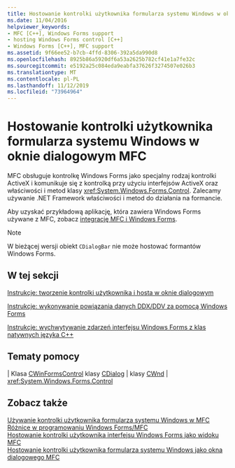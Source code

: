 ```yaml
---
title: Hostowanie kontrolki użytkownika formularza systemu Windows w oknie dialogowym MFC
ms.date: 11/04/2016
helpviewer_keywords:
- MFC [C++], Windows Forms support
- hosting Windows Forms control [C++]
- Windows Forms [C++], MFC support
ms.assetid: 9f66ee52-b7cb-4ffd-8306-392a5da990d8
ms.openlocfilehash: 8925b86a5920df6a53a2625b782cf41e1a7fe32c
ms.sourcegitcommit: e5192a25c084eda9eabfa37626f3274507e026b3
ms.translationtype: MT
ms.contentlocale: pl-PL
ms.lasthandoff: 11/12/2019
ms.locfileid: "73964964"
---
```

# <a name="hosting-a-windows-form-user-control-in-an-mfc-dialog-box"></a>Hostowanie kontrolki użytkownika formularza systemu Windows w oknie dialogowym MFC

MFC obsługuje kontrolkę Windows Forms jako specjalny rodzaj kontrolki ActiveX i komunikuje się z kontrolką przy użyciu interfejsów ActiveX oraz właściwości i metod klasy <xref:System.Windows.Forms.Control>. Zalecamy używanie .NET Framework właściwości i metod do działania na formancie.

Aby uzyskać przykładową aplikację, która zawiera Windows Forms używane z MFC, zobacz [integrację MFC i Windows Forms](https://www.microsoft.com/download/details.aspx?id=2113).

> [!NOTE]
>  W bieżącej wersji obiekt `CDialogBar` nie może hostować formantów Windows Forms.

## <a name="in-this-section"></a>W tej sekcji

[Instrukcje: tworzenie kontrolki użytkownika i hosta w oknie dialogowym](../dotnet/how-to-create-the-user-control-and-host-in-a-dialog-box.md)

[Instrukcje: wykonywanie powiązania danych DDX/DDV za pomocą Windows Forms](../dotnet/how-to-do-ddx-ddv-data-binding-with-windows-forms.md)

[Instrukcje: wychwytywanie zdarzeń interfejsu Windows Forms z klas natywnych języka C++](../dotnet/how-to-sink-windows-forms-events-from-native-cpp-classes.md)

## <a name="reference"></a>Tematy pomocy

&#124; Klasa [CWinFormsControl](../mfc/reference/cwinformscontrol-class.md) klasy [CDialog](../mfc/reference/cdialog-class.md) &#124; klasy [CWnd](../mfc/reference/cwnd-class.md) &#124; <xref:System.Windows.Forms.Control>

## <a name="see-also"></a>Zobacz także

[Używanie kontrolki użytkownika formularza systemu Windows w MFC](../dotnet/using-a-windows-form-user-control-in-mfc.md)<br/>
[Różnice w programowaniu Windows Forms/MFC](../dotnet/windows-forms-mfc-programming-differences.md)<br/>
[Hostowanie kontrolki użytkownika interfejsu Windows Forms jako widoku MFC](../dotnet/hosting-a-windows-forms-user-control-as-an-mfc-view.md)<br/>
[Hostowanie kontrolki użytkownika formularza systemu Windows jako okna dialogowego MFC](../dotnet/hosting-a-windows-form-user-control-as-an-mfc-dialog-box.md)
